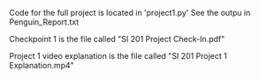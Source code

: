 Code for the full project is located in 'project1.py'
See the outpu in Penguin_Report.txt

Checkpoint 1 is the file called "SI 201 Project Check-In.pdf"

Project 1 video explanation is the file called "SI 201 Project 1 Explanation.mp4"

